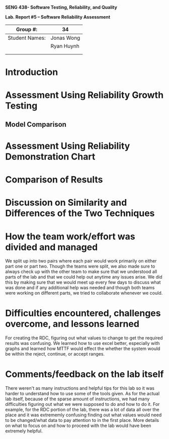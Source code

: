 **SENG 438- Software Testing, Reliability, and Quality**

**Lab. Report \#5 – Software Reliability Assessment**

| Group \#:       | 34  |
|-----------------|---|
| Student Names:  |  Jonas Wong |
|                 |  Ryan Huynh |
|                 |   |
|                 |   |

# Introduction

# Assessment Using Reliability Growth Testing 
## Model Comparison


# Assessment Using Reliability Demonstration Chart 

# 

# Comparison of Results

# Discussion on Similarity and Differences of the Two Techniques

# How the team work/effort was divided and managed
We split up into two pairs where each pair would work primarily on either part one or part two. Though the teams were split, we also made sure to always check up with the other team to make sure that we understood all parts of the lab and that we could help out anytime any issues arise. We did this by making sure that we would meet up every few days to discuss what was done and if any additional help was needed and though both teams were working on different parts, we tried to collaborate whenever we could. 


# Difficulties encountered, challenges overcome, and lessons learned
For creating the RDC, figuring out what values to change to get the required results was confusing. We learned how to use excel better, especially with graphs and learned how MTTF would effect the whether the system would be within the reject, continue, or accept ranges.

# Comments/feedback on the lab itself
There weren't as many instructions and helpful tips for this lab so it was harder to understand how to use some of the tools given. As for the actual lab itself, because of the sparse amount of instructions, we had many difficulties figuring out what we were supposed to do and how to do it. For example, for the RDC portion of the lab, there was a lot of data all over the place and it was extrememly confusing finding out what values would need to be changed/what data to pay attention to in the first place. More details on what to focus on and how to proceed with the lab would have been extremely helpful.  
